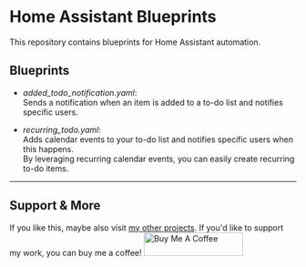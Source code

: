 # Home Assistant Blueprints

This repository contains blueprints for Home Assistant automation.

## Blueprints

- *added_todo_notification.yaml*:  
  Sends a notification when an item is added to a to-do list and notifies specific users.

- *recurring_todo.yaml*:  
  Adds calendar events to your to-do list and notifies specific users when this happens.  
  By leveraging recurring calendar events, you can easily create recurring to-do items.

---

## Support & More
If you like this, maybe also visit [my other projects](https://github.com/IMMRMKW). If you'd like to support my work, you can buy me a coffee!
<a href="https://www.buymeacoffee.com/immrmkw" target="_blank"><img src="https://cdn.buymeacoffee.com/buttons/default-orange.png" alt="Buy Me A Coffee" height="41" width="174"></a>
